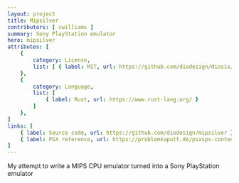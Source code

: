 ```yaml
---
layout: project
title: Mipsilver
contributors: [ cwilliams ]
summary: Sony PlayStation emulator
hero: mipsilver
attributes: [
    {
        category: License,
        list: [ { label: MIT, url: https://github.com/diodesign/diosix/blob/main/LICENSE } ]
    },
    {
        category: Language,
        list: [
            { label: Rust, url: https://www.rust-lang.org/ }
        ]
    },
]
links: [
    { label: Source code, url: https://github.com/diodesign/mipsilver },
    { label: PSX reference, url: https://problemkaputt.de/psxspx-contents.htm }
]
---
```


My attempt to write a MIPS CPU emulator turned into a Sony PlayStation emulator